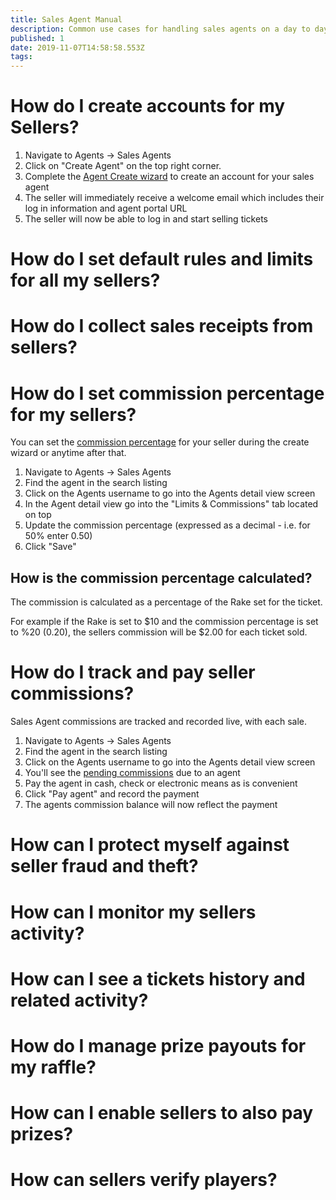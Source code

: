 ```yaml
---
title: Sales Agent Manual
description: Common use cases for handling sales agents on a day to day basis
published: 1
date: 2019-11-07T14:58:58.553Z
tags: 
---
```


# How do I create accounts for my Sellers?

1. Navigate to Agents -> Sales Agents
2. Click on "Create Agent" on the top right corner.
3. Complete the [Agent Create wizard](/administration/agents#creating-sales-agents)  to create an account for your sales agent
4. The seller will immediately receive a welcome email which includes their log in information and agent portal URL
5. The seller will now be able to log in and start selling tickets


# How do I set default rules and limits for all my sellers?


# How do I collect sales receipts from sellers?
# How do I set commission percentage for my sellers?
You can set the [commission percentage](/administration/agents#setting-agent-commissions) for your seller during the create wizard or anytime after that.

1. Navigate to Agents -> Sales Agents
2. Find the agent in the search listing
3. Click on the Agents username to go into the Agents detail view screen
4. In the Agent detail view go into the "Limits & Commissions" tab located on top
5. Update the commission percentage (expressed as a decimal - i.e. for 50% enter 0.50)
6. Click "Save"

## How is the commission percentage calculated?

The commission is calculated as a percentage of the Rake set for the ticket.

For example if the Rake is set to $10 and the commission percentage is set to %20 (0.20), the sellers commission will be $2.00 for each ticket sold.


# How do I track and pay seller commissions?
Sales Agent commissions are tracked and recorded live, with each sale.

1. Navigate to Agents -> Sales Agents
2. Find the agent in the search listing
3. Click on the Agents username to go into the Agents detail view screen
4. You'll see the [pending commissions](/administration/agents#paying-agent-commissions) due to an agent
5. Pay the agent in cash, check or electronic means as is convenient
6. Click "Pay agent" and record the payment 
7. The agents commission balance will now reflect the payment
# How can I protect myself against seller fraud and theft?
# How can I monitor my sellers activity?
# How can I see a tickets history and related activity?
# How do I manage prize payouts for my raffle?
# How can I enable sellers to also pay prizes?
# How can sellers verify players?


